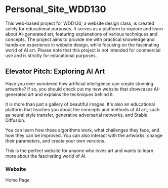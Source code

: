 
# Personal_Site_WDD130

This web-based project for WDD130, a website design class, is created solely for educational purposes. It serves as a platform to explore and learn about AI-generated art, featuring explanations of various techniques and concepts. The project aims to provide me with practical knowledge and hands-on experience in website design, while focusing on the fascinating world of AI art. Please note that this project is not intended for commercial use and is strictly for educational purposes.

## Elevator Pitch: Exploring AI Art

Have you ever wondered how artificial intelligence can create stunning artworks? If so, you should check out my new website that showcases AI-generated art and explains the techniques behind it.

It is more than just a gallery of beautiful images. It's also an educational platform that teaches you about the concepts and methods of AI art, such as neural style transfer, generative adversarial networks, and Stable Diffusion.

You can learn how these algorithms work, what challenges they face, and how they can be improved. You can also interact with the artworks, change their parameters, and create your own versions.

This is the perfect website for anyone who loves art and wants to learn more about the fascinating world of AI.

### Website
<a src="https://ramblergoodness.github.io/AI_Art_WDD130/index.html"> Home Page </a>
